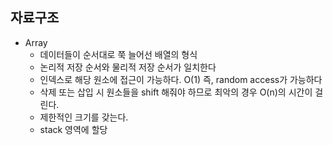 ## 자료구조

- Array
  - 데이터들이 순서대로 쭉 늘어선 배열의 형식
  - 논리적 저장 순서와 물리적 저장 순서가 일치한다
  - 인덱스로 해당 원소에 접근이 가능하다. O(1) 즉, random access가 가능하다
  - 삭제 또는 삽입 시 원소들을 shift 해줘야 하므로 최악의 경우 O(n)의 시간이 걸린다.
  - 제한적인 크기를 갖는다.
  - stack 영역에 할당
